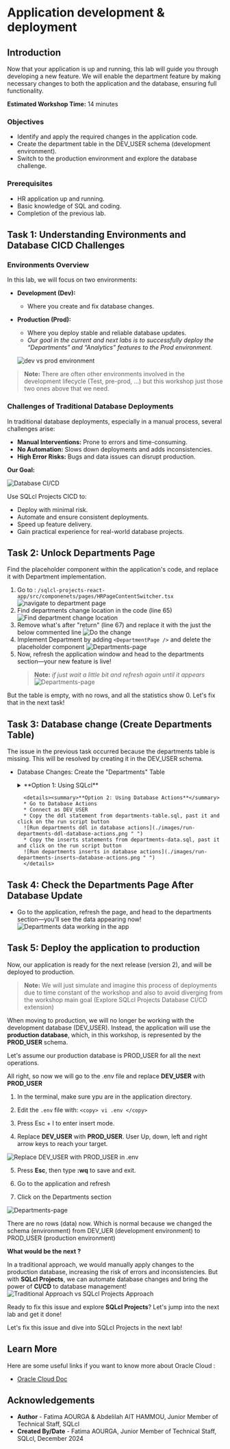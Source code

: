 # Application development & deployment

## Introduction

Now that your application is up and running, this lab will guide you through developing a new feature. We will enable the department feature by making necessary changes to both the application and the database, ensuring full functionality.

**Estimated Workshop Time:** 14 minutes

### **Objectives**

* Identify and apply the required changes in the application code.
* Create the department table in the DEV_USER schema (development environment).
* Switch to the production environment and explore the database challenge.

### **Prerequisites**

* HR application up and running.
* Basic knowledge of SQL and coding.
* Completion of the previous lab.

## Task 1: Understanding Environments and Database CICD Challenges

### **Environments Overview**

In this lab, we will focus on two environments:

* **Development (Dev):**
    * Where you create and fix database changes.
* **Production (Prod):**
    * Where you deploy stable and reliable database updates.
    * *Our goal in the current and next labs is to successfully deploy the “Departments” and “Analytics” features to the Prod environment.*

    ![dev vs prod environment](./images/dev-vs-prod.png " " )

>**Note:** There are often other environments involved in the development lifecycle (Test, pre-prod, ...) but this workshop just those two ones above that we need.


### **Challenges of Traditional Database Deployments**
In traditional database deployments, especially in a manual process, several challenges arise:

* **Manual Interventions:** Prone to errors and time-consuming.
* **No Automation:** Slows down deployments and adds inconsistencies.
* **High Error Risks:** Bugs and data issues can disrupt production.

**Our Goal:**

![Database CI/CD](./images/cicd.png " " )

Use SQLcl Projects CICD to:

* Deploy with minimal risk.
* Automate and ensure consistent deployments.
* Speed up feature delivery.
* Gain practical experience for real-world database projects.

## Task 2: Unlock Departments Page

Find the placeholder component within the application's code, and replace it with Department implementation.

1. Go to : `/sqlcl-projects-react-app/src/componenets/pages/HRPageContentSwitcher.tsx`
![navigate to department page](./images/navigate-to-hr-page-content-switcher.png " ")
2. Find departments change location in the code (line 65)
![Find department change location](./images/find-change-location.png " ")
3. Remove what's after "return" (line 67) and replace it with the just the below commented line
![Do the change](./images/department-feature-implemented.png " ")
4. Implement Department by adding `<DepartmentPage />` and delete the placeholder component
![Departments-page](./images/departments-page-unlocked.png " ")
5. Now, refresh the application window and head to the departments section—your new feature is live!
    >**Note:** *if just wait a little bit and refresh again until it appears*
![Departments-page](./images/departments-unlocked.png " ")

But the table is empty, with no rows, and all the statistics show 0. Let's fix that in the next task!

## Task 3: Database change (Create Departments Table)

The issue in the previous task occurred because the departments table is missing. This will be resolved by creating it in the DEV_USER schema.

* Database Changes: Create the "Departments" Table

    <details><summary>**Option 1: Using SQLcl**</summary>
    * Go to the application folder in the left side and double click on the **scripts** folder
    ![Scripts folder](./images/scripts-folder.png " ")
    * Double click on departments_table.sql to see the table ddl and departments_data.sql to see the data to insert
    ![Departments ddl and data](./images/departments-ddl-data.png " ")
    * Execute the previous sql file in SQLcl starting by the ddl then the inserts

        >**Note:** Make sure you are in the scripts directory before executing the sql files in SQLcl.

        ```
        <copy>
            cd /home/oracle/assets/workshops/sqlcl-projects-react-app/scripts/
        </copy>
        ```
        ```
        <copy>
            @departments_table.sql
        </copy>
        ```
        ```
        <copy>
            @departments_data.sql
        </copy>
        ```
        ![Departments ddl and data executed](./images/departments-ddl-data-executed.png " ")
    </details>

        <details><summary>**Option 2: Using Database Actions**</summary>
        * Go to Database Actions
        * Connect as DEV_USER
        * Copy the ddl statement from departments-table.sql, past it and click on the run script button
        ![Run departments ddl in database actions](./images/run-departments-ddl-database-actions.png " ")
        * Copy the inserts statements from departments-data.sql, past it and click on the run script button
        ![Run departments inserts in database actions](./images/run-departments-inserts-database-actions.png " ")
        </details>

## Task 4: Check the Departments Page After Database Update

* Go to the application, refresh the page, and head to the departments section—you'll see the data appearing now!
![Departments data working in the app](./images/departments-data-appearing-in-the-app.png " ")

## Task 5: Deploy the application to production

Now, our application is ready for the next release (version 2), and will be deployed to production.

>**Note:** We will just simulate and imagine this process of deployments due to time constant of the workshop and also to avoid diverging from the workshop main goal (Explore SQLcl Projects Database CI/CD extension)

When moving to production, we will no longer be working with the development database (DEV\_USER). Instead, the application will use the **production database**, which, in this workshop, is represented by the **PROD\_USER** schema.

Let's assume our production database is PROD_USER for all the next operations.

All right, so now we will go to the .env file and replace **DEV\_USER** with **PROD\_USER**

1. In the terminal, make sure ypu are in the application directory.

2. Edit the `.env` file with:
            ```
        <copy>
            vi .env
        </copy>
        ```

3. Press Esc + I to enter insert mode.

4. Replace **DEV\_USER** with **PROD\_USER**. User Up, down, left and right arrow keys to reach your target.

![Replace DEV_USER with PROD_USER in .env](./images/replace-dev-to-prod-user.png " ")

5. Press **Esc**, then type **:wq** to save and exit.

6. Go to the application and refresh

7. Click on the Departments section

![Departments-page](./images/departments-unlocked.png " ")

There are no rows (data) now. Which is normal because we changed the schema (environment) from DEV\_UER (development environment) to PROD_USER (production environment)

**What would be the next ?**

In a traditional approach, we would manually apply changes to the production database, increasing the risk of errors and inconsistencies. But with **SQLcl Projects**, we can automate database changes and bring the power of **CI/CD** to database management!
![Traditional Approach vs SQLcl Projects Approach](./images/traditional-approach-vs-projects.png " ")

Ready to fix this issue and explore **SQLcl Projects**? Let's jump into the next lab and get it done!

Let's fix this issue and dive into SQLcl Projects in the next lab!

## Learn More

Here are some useful links if you want to know more about Oracle Cloud :
* [Oracle Cloud Doc](https://www.oracle.com/cloud/)

## Acknowledgements

* **Author** - Fatima AOURGA & Abdelilah AIT HAMMOU, Junior Member of Technical Staff, SQLcl
* **Created By/Date** - Fatima AOURGA, Junior Member of Technical Staff, SQLcl, December 2024